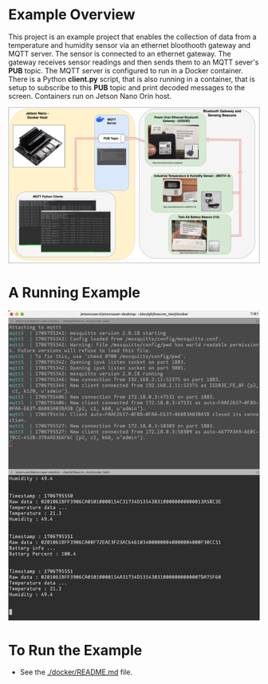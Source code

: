 # Example Overview
This project is an example project that enables the collection of data from a temperature and humidity sensor via an ethernet bloothooth gateway and MQTT server.
The sensor is connected to an ethernet gateway. The gateway receives sensor readings and then sends them to an MQTT sever's <b>PUB</b> topic. The MQTT server is configured to run in a Docker container.
There is a Python <b>client.py</b> script, that is also running in a container, that is setup to subscribe to this <b>PUB</b> topic and print decoded messages to the screen. Containers run on Jetson Nano Orin host.

![alt Intro](https://github.com/redsofa/beacon_test/blob/main/beacon_test.png)



# A Running Example

![alt Intro](https://github.com/redsofa/beacon_test/blob/main/intro.png)



# To Run the Example

* See the [./docker/README.md](./docker/README.md) file.

